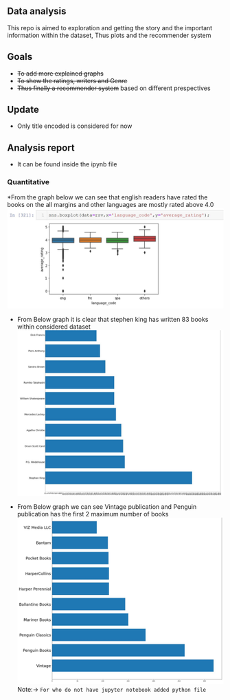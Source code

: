 ## Data analysis

This repo is aimed to exploration and getting the story and the important<br>
information within the dataset, Thus plots and the recommender system<br>

## Goals

* ~~To add more explained graphs~~
* ~~To show the ratings, writers and Genre~~
* ~~Thus finally a recommender system~~ based on different prespectives

## Update

* Only title encoded is considered for now

## Analysis report

* It can be found inside the ipynb file

### Quantitative

*From the graph below we can see that english readers have rated the books on the all margins and other languages are mostly rated above 4.0
![Box plot of Language vs Rating](Rating_vs_lang.jpg)

* From Below graph it is clear that stephen king has written 83 books within considered dataset
![Best 10 writers](Graph1.jpg "Best Writers")

* From Below graph we can see Vintage publication and Penguin publication has the first 2 maximum number of books
![Best 10 Publications](Graph2.JPG "Best Publications")
Note:-> ``For who do not have jupyter notebook added python file``
